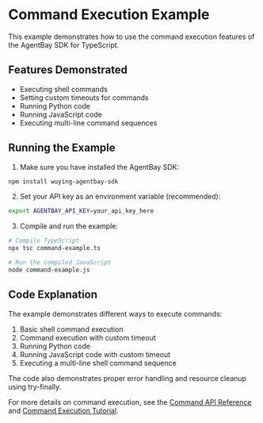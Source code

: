 # Command Execution Example

This example demonstrates how to use the command execution features of the AgentBay SDK for TypeScript.

## Features Demonstrated

- Executing shell commands
- Setting custom timeouts for commands
- Running Python code
- Running JavaScript code
- Executing multi-line command sequences

## Running the Example

1. Make sure you have installed the AgentBay SDK:

```bash
npm install wuying-agentbay-sdk
```

2. Set your API key as an environment variable (recommended):

```bash
export AGENTBAY_API_KEY=your_api_key_here
```

3. Compile and run the example:

```bash
# Compile TypeScript
npx tsc command-example.ts

# Run the compiled JavaScript
node command-example.js
```

## Code Explanation

The example demonstrates different ways to execute commands:

1. Basic shell command execution
2. Command execution with custom timeout
3. Running Python code
4. Running JavaScript code with custom timeout
5. Executing a multi-line shell command sequence

The code also demonstrates proper error handling and resource cleanup using try-finally.

For more details on command execution, see the [Command API Reference](../../api-reference/command.md) and [Command Execution Tutorial](../../tutorials/command-execution.md). 